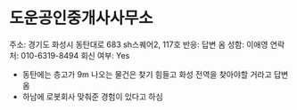# 도운공인중개사사무소

주소: 경기도 화성시 동탄대로 683 sh스퀘어2, 117호
반응: 답변 옴
성함: 이애영
연락처: 010-6319-8494
회신 여부: Yes

- 동탄에는 층고가 9m 나오는 물건은 찾기 힘들고 화성 전역을 찾아야할 거라고 답변옴
- 하남에 로봇회사 맞춰준 경험이 있다고 하심